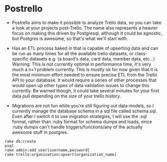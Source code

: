 
Postrello
==========

- Postrello aims to make it possible to analyze Trello data, so you can take a look at your projects post-Trello.  The name also represents a heavier focus on making this driven by Postgresql, although it could be agnostic, but Postgres is awesome, so that's what we'll start with.

- Has an ETL process baked in that is capable of upserting data and can be run as many times for all the available trello datasets, or class-specific datasets e.g. (a board's data, card data, member data, etc...)  Warning: This is not currently optimal in performance time, it's very much a n+1 problem currently.  This is mostly ok for now given that it is the most minimum effort needed to ensure precise ETL from the Trello API to your database.  It would require a series of other processes that would open up other types of data validation issues to change this currently.  Be warned though, it could take several minutes for your first data pull depending on the size of your trello history.

- Migrations are not fun while you're still figuring out data models, so I currently manage the database schema in a sql file called schema.sql.  Even after I switch it to use migration strategies, I will use the :sql format, rather than :ruby format for schema dumps and loads, since :ruby dumps can't handle triggers/functions/any of the actually awesome stuff in postgres.

````
rake db:create
psql
rake admin:add_user[username,password]
rake trello:organization:upsert[organization_name]
````


